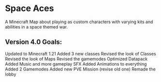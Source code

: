 # Space Aces
A Minecraft Map about playing as custom characters with varying kits and abilities in a space themed war.

## Version 4.0 Goals:
Updated to Minecraft 1.21
Added 3 new classes
Revised the look of Classes
Revised the look of Maps
Revised the gamemodes
Optimized Datapack
Added Music and more gameplay SFX
Added Animations to everything
Added 2 Gamemodes
Added new PVE Mission (revise old one)
Remade the lobby
